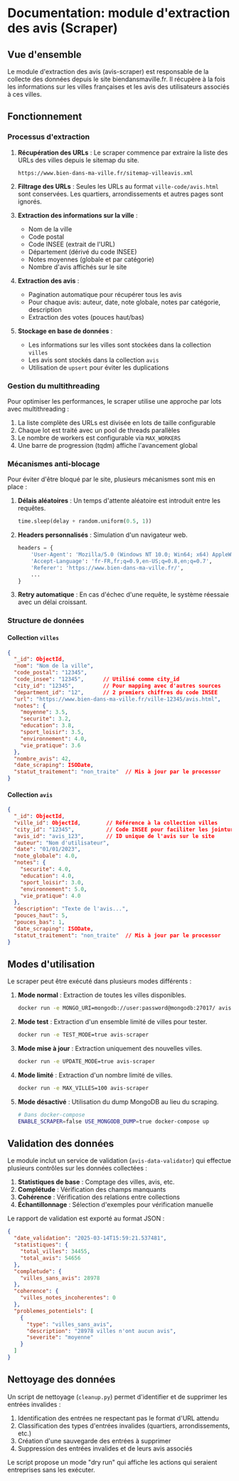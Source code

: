 # Documentation: module d'extraction des avis (Scraper)

## Vue d'ensemble

Le module d'extraction des avis (avis-scraper) est responsable de la collecte des données depuis le site biendansmaville.fr. Il récupère à la fois les informations sur les villes françaises et les avis des utilisateurs associés à ces villes.

## Fonctionnement

### Processus d'extraction

1. **Récupération des URLs** : Le scraper commence par extraire la liste des URLs des villes depuis le sitemap du site.
   ```
   https://www.bien-dans-ma-ville.fr/sitemap-villeavis.xml
   ```

2. **Filtrage des URLs** : Seules les URLs au format `ville-code/avis.html` sont conservées. Les quartiers, arrondissements et autres pages sont ignorés.

3. **Extraction des informations sur la ville** :
    - Nom de la ville
    - Code postal
    - Code INSEE (extrait de l'URL)
    - Département (dérivé du code INSEE)
    - Notes moyennes (globale et par catégorie)
    - Nombre d'avis affichés sur le site

4. **Extraction des avis** :
    - Pagination automatique pour récupérer tous les avis
    - Pour chaque avis: auteur, date, note globale, notes par catégorie, description
    - Extraction des votes (pouces haut/bas)

5. **Stockage en base de données** :
    - Les informations sur les villes sont stockées dans la collection `villes`
    - Les avis sont stockés dans la collection `avis`
    - Utilisation de `upsert` pour éviter les duplications

### Gestion du multithreading

Pour optimiser les performances, le scraper utilise une approche par lots avec multithreading :

1. La liste complète des URLs est divisée en lots de taille configurable
2. Chaque lot est traité avec un pool de threads parallèles
3. Le nombre de workers est configurable via `MAX_WORKERS`
4. Une barre de progression (tqdm) affiche l'avancement global

### Mécanismes anti-blocage

Pour éviter d'être bloqué par le site, plusieurs mécanismes sont mis en place :

1. **Délais aléatoires** : Un temps d'attente aléatoire est introduit entre les requêtes.
   ```python
   time.sleep(delay + random.uniform(0.5, 1))
   ```

2. **Headers personnalisés** : Simulation d'un navigateur web.
   ```python
   headers = {
       'User-Agent': 'Mozilla/5.0 (Windows NT 10.0; Win64; x64) AppleWebKit/537.36...',
       'Accept-Language': 'fr-FR,fr;q=0.9,en-US;q=0.8,en;q=0.7',
       'Referer': 'https://www.bien-dans-ma-ville.fr/',
       ...
   }
   ```

3. **Retry automatique** : En cas d'échec d'une requête, le système réessaie avec un délai croissant.

### Structure de données

#### Collection `villes`
```json
{
  "_id": ObjectId,
  "nom": "Nom de la ville",
  "code_postal": "12345",
  "code_insee": "12345",      // Utilisé comme city_id
  "city_id": "12345",         // Pour mapping avec d'autres sources
  "department_id": "12",      // 2 premiers chiffres du code INSEE
  "url": "https://www.bien-dans-ma-ville.fr/ville-12345/avis.html",
  "notes": {
    "moyenne": 3.5,
    "securite": 3.2,
    "education": 3.8,
    "sport_loisir": 3.5,
    "environnement": 4.0,
    "vie_pratique": 3.6
  },
  "nombre_avis": 42,
  "date_scraping": ISODate,
  "statut_traitement": "non_traite"  // Mis à jour par le processor
}
```

#### Collection `avis`
```json
{
  "_id": ObjectId,
  "ville_id": ObjectId,        // Référence à la collection villes
  "city_id": "12345",          // Code INSEE pour faciliter les jointures
  "avis_id": "avis_123",       // ID unique de l'avis sur le site
  "auteur": "Nom d'utilisateur",
  "date": "01/01/2023",
  "note_globale": 4.0,
  "notes": {
    "securite": 4.0,
    "education": 4.0,
    "sport_loisir": 3.0,
    "environnement": 5.0,
    "vie_pratique": 4.0
  },
  "description": "Texte de l'avis...",
  "pouces_haut": 5,
  "pouces_bas": 1,
  "date_scraping": ISODate,
  "statut_traitement": "non_traite"  // Mis à jour par le processor
}
```

## Modes d'utilisation

Le scraper peut être exécuté dans plusieurs modes différents :

1. **Mode normal** : Extraction de toutes les villes disponibles.
   ```bash
   docker run -e MONGO_URI=mongodb://user:password@mongodb:27017/ avis-scraper
   ```

2. **Mode test** : Extraction d'un ensemble limité de villes pour tester.
   ```bash
   docker run -e TEST_MODE=true avis-scraper
   ```

3. **Mode mise à jour** : Extraction uniquement des nouvelles villes.
   ```bash
   docker run -e UPDATE_MODE=true avis-scraper
   ```

4. **Mode limité** : Extraction d'un nombre limité de villes.
   ```bash
   docker run -e MAX_VILLES=100 avis-scraper
   ```

5. **Mode désactivé** : Utilisation du dump MongoDB au lieu du scraping.
   ```bash
   # Dans docker-compose
   ENABLE_SCRAPER=false USE_MONGODB_DUMP=true docker-compose up
   ```

## Validation des données

Le module inclut un service de validation (`avis-data-validator`) qui effectue plusieurs contrôles sur les données collectées :

1. **Statistiques de base** : Comptage des villes, avis, etc.
2. **Complétude** : Vérification des champs manquants
3. **Cohérence** : Vérification des relations entre collections
4. **Échantillonnage** : Sélection d'exemples pour vérification manuelle

Le rapport de validation est exporté au format JSON :
```json
{
  "date_validation": "2025-03-14T15:59:21.537481",
  "statistiques": {
    "total_villes": 34455,
    "total_avis": 54656
  },
  "completude": {
    "villes_sans_avis": 28978
  },
  "coherence": {
    "villes_notes_incoherentes": 0
  },
  "problemes_potentiels": [
    {
      "type": "villes_sans_avis",
      "description": "28978 villes n'ont aucun avis",
      "severite": "moyenne"
    }
  ]
}
```

## Nettoyage des données

Un script de nettoyage (`cleanup.py`) permet d'identifier et de supprimer les entrées invalides :

1. Identification des entrées ne respectant pas le format d'URL attendu
2. Classification des types d'entrées invalides (quartiers, arrondissements, etc.)
3. Création d'une sauvegarde des entrées à supprimer
4. Suppression des entrées invalides et de leurs avis associés

Le script propose un mode "dry run" qui affiche les actions qui seraient entreprises sans les exécuter.